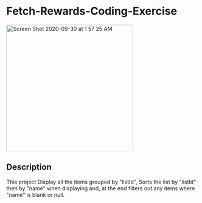 # Fetch-Rewards-Coding-Exercise

<img width="333" alt="Screen Shot 2020-09-30 at 1 57 25 AM" src="https://user-images.githubusercontent.com/42211866/94648340-5ea85a80-02c0-11eb-958b-0a69f535de19.png">

## Description

This project Display all the items grouped by "listId", Sorts the list by "listId" then by "name" when displaying and, at the end filters out any items where "name" is blank or null.

